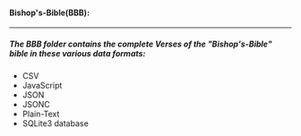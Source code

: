 #### Bishop's-Bible(BBB):
----
##### The BBB folder contains the complete Verses of the "Bishop's-Bible" bible in these various data formats:
* CSV
* JavaScript
* JSON
* JSONC
* Plain-Text
* SQLite3 database